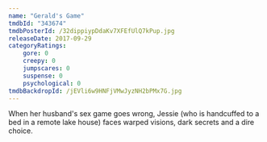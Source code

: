 ```yaml
---
name: "Gerald's Game"
tmdbId: "343674"
tmdbPosterId: /32dippiypDdaKv7XFEfUlQ7kPup.jpg
releaseDate: 2017-09-29
categoryRatings:
    gore: 0
    creepy: 0
    jumpscares: 0
    suspense: 0
    psychological: 0
tmdbBackdropId: /jEVli6w9HNFjVMwJyzNH2bPMx7G.jpg
---
```

When her husband's sex game goes wrong, Jessie (who is handcuffed to a bed in a remote lake house) faces warped visions, dark secrets and a dire choice.
